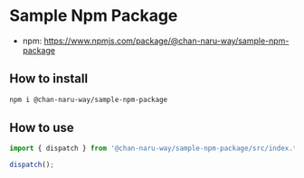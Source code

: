 # Sample Npm Package

- npm: https://www.npmjs.com/package/@chan-naru-way/sample-npm-package

## How to install

```bash
npm i @chan-naru-way/sample-npm-package
```

## How to use

```typescript
import { dispatch } from '@chan-naru-way/sample-npm-package/src/index.tsx';

dispatch();
```
